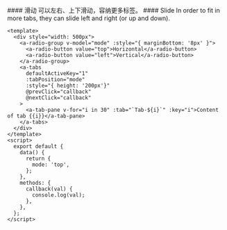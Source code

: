 <cn>
#### 滑动
可以左右、上下滑动，容纳更多标签。
</cn>

<us>
#### Slide
In order to fit in more tabs, they can slide left and right (or up and down).
</us>

```tpl
<template>
  <div style="width: 500px">
    <a-radio-group v-model="mode" :style="{ marginBottom: '8px' }">
      <a-radio-button value="top">Horizontal</a-radio-button>
      <a-radio-button value="left">Vertical</a-radio-button>
    </a-radio-group>
    <a-tabs
      defaultActiveKey="1"
      :tabPosition="mode"
      :style="{ height: '200px'}"
      @prevClick="callback"
      @nextClick="callback"
    >
      <a-tab-pane v-for="i in 30" :tab="`Tab-${i}`" :key="i">Content of tab {{i}}</a-tab-pane>
    </a-tabs>
  </div>
</template>
<script>
  export default {
    data() {
      return {
        mode: 'top',
      };
    },
    methods: {
      callback(val) {
        console.log(val);
      },
    },
  };
</script>
```
